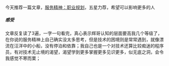 今天推荐一篇文章，[服务精神：职业规划](http://hui-wang.info/2017/11/14/服务精神：职业规划/?nsukey=NRy6oein6OD5Pau31bZa3ssUeKCdGblTGN7Q9rQmYB5o%2BTpnvVFUpOwc4Fz27zqBcL%2FMmXM2pvpQlqMXdoY2nHUbzplcCPPS4V84GsqESw4EfUEl42lh3FjvGjpbiAUnFpm5FNhbIYSqt0%2Blt0o%2FwHXDWyUZNNH9O6tGflylVZ%2BD8J3bKh2YSoFjDSLiyroteMM0t4qivyShSM9H1gdzQw%3D%3D)，五星力荐，希望可以影响更多的人

##### 感受

文章反复读了3遍，一字一句看完，真心表示辉哥认知的层面要高我几个等级了，在你说的服务精神上自己确实没太多思考，但是技术的困境则是常常遇到，就像漂流在汪洋中的小船，没有停泊和依靠；我自己也是一个对技术还算比较痴迷的程序员，有对技术无止境的渴望，渴望学到更多掌握更多见识更多，似无底之洞，会令我感觉不寒而栗；

